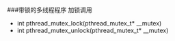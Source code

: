 ###带锁的多线程程序
加锁调用
- int pthread_mutex_lock(pthread_mutex_t* __mutex)
- int pthread_mutex_unlock(pthread_mutex_t* __mutex)

